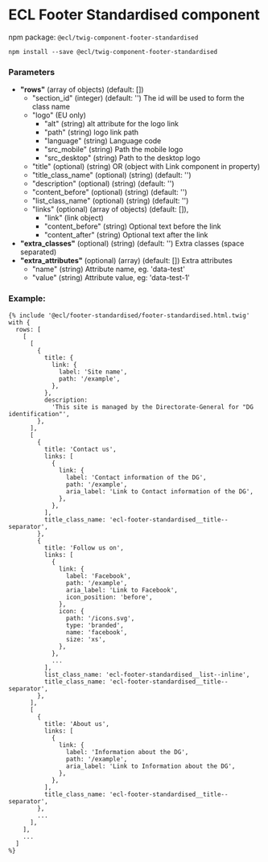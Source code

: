 # ECL Footer Standardised component

npm package: `@ecl/twig-component-footer-standardised`

```shell
npm install --save @ecl/twig-component-footer-standardised
```

### Parameters

- **"rows"** (array of objects) (default: [])
  - "section_id" (integer) (default: '') The id will be used to form the class name
  - "logo" (EU only)
    - "alt" (string) alt attribute for the logo link
    - "path" (string) logo link path
    - "language" (string) Language code
    - "src_mobile" (string) Path the mobile logo
    - "src_desktop" (string) Path to the desktop logo
  - "title" (optional) (string) OR (object with Link component in property)
  - "title_class_name" (optional) (string) (default: '')
  - "description" (optional) (string) (default: '')
  - "content_before" (optional) (string) (default: '')
  - "list_class_name" (optional) (string) (default: '')
  - "links" (optional) (array of objects) (default: []),
    - "link" (link object)
    - "content_before" (string) Optional text before the link
    - "content_after" (string) Optional text after the link
- **"extra_classes"** (optional) (string) (default: '') Extra classes (space separated)
- **"extra_attributes"** (optional) (array) (default: []) Extra attributes
  - "name" (string) Attribute name, eg. 'data-test'
  - "value" (string) Attribute value, eg: 'data-test-1'

### Example:

<!-- prettier-ignore -->
```twig
{% include '@ecl/footer-standardised/footer-standardised.html.twig' with { 
  rows: [ 
    [ 
      [ 
        { 
          title: { 
            link: { 
              label: 'Site name', 
              path: '/example', 
            }, 
          }, 
          description: 
            'This site is managed by the Directorate-General for "DG identification"', 
        }, 
      ], 
      [ 
        { 
          title: 'Contact us', 
          links: [ 
            { 
              link: { 
                label: 'Contact information of the DG', 
                path: '/example', 
                aria_label: 'Link to Contact information of the DG', 
              }, 
            }, 
          ], 
          title_class_name: 'ecl-footer-standardised__title--separator', 
        }, 
        { 
          title: 'Follow us on', 
          links: [ 
            { 
              link: { 
                label: 'Facebook', 
                path: '/example', 
                aria_label: 'Link to Facebook', 
                icon_position: 'before', 
              }, 
              icon: { 
                path: '/icons.svg', 
                type: 'branded', 
                name: 'facebook', 
                size: 'xs', 
              }, 
            }, 
            ... 
          ], 
          list_class_name: 'ecl-footer-standardised__list--inline', 
          title_class_name: 'ecl-footer-standardised__title--separator', 
        }, 
      ], 
      [ 
        { 
          title: 'About us', 
          links: [ 
            { 
              link: { 
                label: 'Information about the DG', 
                path: '/example', 
                aria_label: 'Link to Information about the DG', 
              }, 
            }, 
          ], 
          title_class_name: 'ecl-footer-standardised__title--separator', 
        }, 
        ...
      ],
    ],
    ... 
  ]
%}
```
